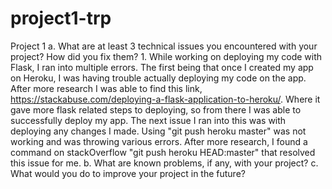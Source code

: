 # project1-trp
Project 1
a. What are at least 3 technical issues you encountered with your project? How did you fix them?
    1. While working on deploying my code with Flask, I ran into multiple errors. The first being that once I created my app on Heroku, I was having trouble actually deploying my code on the app. After more research I was able to find
    this link, https://stackabuse.com/deploying-a-flask-application-to-heroku/. Where it gave more flask related steps to deploying, so from there I was able to successfully deploy my app.
    The next issue I ran into this was with deploying any changes I made. Using "git push heroku master" was not working and was throwing various errors. After more research, I found a command on stackOverflow "git push heroku HEAD:master"
    that resolved this issue for me.
b. What are known problems, if any, with your project? 
c. What would you do to improve your project in the future? 
